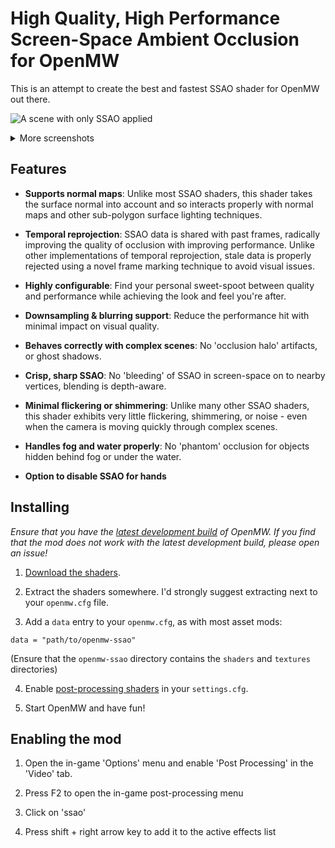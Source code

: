 # High Quality, High Performance Screen-Space Ambient Occlusion for OpenMW

This is an attempt to create the best and fastest SSAO shader for OpenMW out there.

![A scene with only SSAO applied](https://i.imgur.com/KvtVvzj.png)

<details>
    <summary>More screenshots</summary>
    <p>SSAO enabled</p>
    <img src="https://i.imgur.com/93YEP5n.png" alt="SSAO enabled">
    <p>SSAO disabled</p>
    <img src="https://i.imgur.com/AbAsgZP.png" alt="SSAO disabled">
</details>

## Features

- **Supports normal maps**: Unlike most SSAO shaders, this shader takes the surface normal into account and so
interacts properly with normal maps and other sub-polygon surface lighting techniques.

- **Temporal reprojection**: SSAO data is shared with past frames, radically improving the quality of occlusion with
improving performance. Unlike other implementations of temporal reprojection, stale data is properly rejected using a
novel frame marking technique to avoid visual issues.

- **Highly configurable**: Find your personal sweet-spoot between quality and performance while achieving the look and
feel you're after.

- **Downsampling & blurring support**: Reduce the performance hit with minimal impact on visual quality.

- **Behaves correctly with complex scenes**: No 'occlusion halo' artifacts, or ghost shadows.

- **Crisp, sharp SSAO**: No 'bleeding' of SSAO in screen-space on to nearby vertices, blending is depth-aware.

- **Minimal flickering or shimmering**: Unlike many other SSAO shaders, this shader exhibits very little flickering,
shimmering, or noise - even when the camera is moving quickly through complex scenes.

- **Handles fog and water properly**: No 'phantom' occlusion for objects hidden behind fog or under the water.

- **Option to disable SSAO for hands**

## Installing

*Ensure that you have the [latest development build](https://openmw.org/downloads/) of OpenMW. If you find that the mod
does not work with the latest development build, please open an issue!*

1. [Download the shaders](https://github.com/zesterer/openmw-ssao/archive/refs/heads/main.zip).

2. Extract the shaders somewhere. I'd strongly suggest extracting next to your `openmw.cfg` file.

3. Add a `data` entry to your `openmw.cfg`, as with most asset mods:

```
data = "path/to/openmw-ssao"
```

(Ensure that the `openmw-ssao` directory contains the `shaders` and `textures` directories)

4. Enable [post-processing shaders](https://openmw.readthedocs.io/en/latest/reference/modding/settings/postprocessing.html#enabled) in your `settings.cfg`.

5. Start OpenMW and have fun!

## Enabling the mod

1. Open the in-game 'Options' menu and enable 'Post Processing' in the 'Video' tab.

2. Press F2 to open the in-game post-processing menu

3. Click on 'ssao'

4. Press shift + right arrow key to add it to the active effects list
